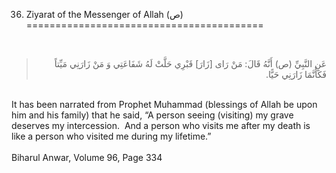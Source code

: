 36. Ziyarat of the Messenger of Allah (ص)
=========================================

 

<blockquote dir="rtl">
  <p>
عَنِ النَّبِيِّ (ص) أَنَّهُ قَالَ: مَنْ رَاى [زَارَ] قَبْرِي حَلَّتْ
لَهُ شَفَاعَتِي وَ مَنْ زَارَنِي مَيِّتاً فَكَأَنَّمَا زَارَنِي
حَيًّا.
  </p>
</blockquote>

   
 It has been narrated from Prophet Muhammad (blessings of Allah be upon
him and his family) that he said, “A person seeing (visiting) my grave
deserves my intercession.  And a person who visits me after my death is
like a person who visited me during my lifetime.”  
    
 Biharul Anwar, Volume 96, Page 334   
    
  


